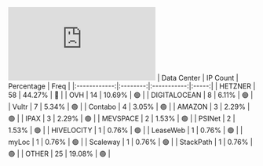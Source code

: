 ![Diagramm](https://github.com/obajay/StateSync-snapshots/blob/main/Projects/Juno/1/README.md)
| Data Center | IP Count | Percentage | Freq |
|:------------:|:--------:|:-----------:|:-----:|
| HETZNER | 58 | 44.27% | 🔴 |
| OVH | 14 | 10.69% | 🟢 |
| DIGITALOCEAN | 8 | 6.11% | 🟢 |
| Vultr | 7 | 5.34% | 🟢 |
| Contabo | 4 | 3.05% | 🟢 |
| AMAZON | 3 | 2.29% | 🟢 |
| IPAX | 3 | 2.29% | 🟢 |
| MEVSPACE | 2 | 1.53% | 🟢 |
| PSINet | 2 | 1.53% | 🟢 |
| HIVELOCITY | 1 | 0.76% | 🟢 |
| LeaseWeb | 1 | 0.76% | 🟢 |
| myLoc | 1 | 0.76% | 🟢 |
| Scaleway | 1 | 0.76% | 🟢 |
| StackPath | 1 | 0.76% | 🟢 |
| OTHER | 25 | 19.08% | 🟢 |